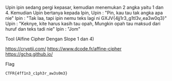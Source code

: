 Upin ipin sedang pergi kepasar, kemudian menemukan 2 angka yaitu 1 dan 4. Kemudian Upin bertanya kepada Ipin,
Upin : "Pin, kau tau tak angka apa nie"
Ipin : "Tak laa, tapi ipin nemu teks lagi ni GXJV{4jj1r3_g1tl3v_ea3w0q3}"
Upin : "Keknye, kite harus kasih tau opah, Mungkin opah tau maksud dari huruf dan teks tadi nie"
Ipin : "Jom"

Tool (Alfine Cipher Dengan Slope 1 dan 4)

https://cryptii.com/
https://www.dcode.fr/affine-cipher
https://gchq.github.io/

Flag 

```
CTFR{4ff1n3_c1ph3r_aw3s0m3}
```